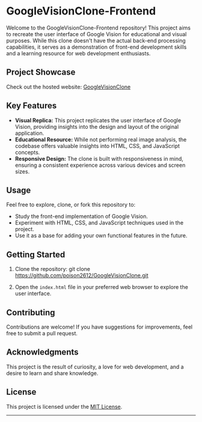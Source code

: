 # GoogleVisionClone-Frontend

Welcome to the GoogleVisionClone-Frontend repository! This project aims to recreate the user interface of Google Vision for educational and visual purposes. While this clone doesn't have the actual back-end processing capabilities, it serves as a demonstration of front-end development skills and a learning resource for web development enthusiasts.

## Project Showcase

Check out the hosted website: [GoogleVisionClone](https://poison2612.github.io/GoogleVisionClone)


## Key Features

- **Visual Replica:** This project replicates the user interface of Google Vision, providing insights into the design and layout of the original application.
- **Educational Resource:** While not performing real image analysis, the codebase offers valuable insights into HTML, CSS, and JavaScript concepts.
- **Responsive Design:** The clone is built with responsiveness in mind, ensuring a consistent experience across various devices and screen sizes.

## Usage

Feel free to explore, clone, or fork this repository to:

- Study the front-end implementation of Google Vision.
- Experiment with HTML, CSS, and JavaScript techniques used in the project.
- Use it as a base for adding your own functional features in the future.

## Getting Started

1. Clone the repository:
git clone https://github.com/poison2612/GoogleVisionClone.git


2. Open the `index.html` file in your preferred web browser to explore the user interface.

## Contributing

Contributions are welcome! If you have suggestions for improvements, feel free to submit a pull request.

## Acknowledgments

This project is the result of curiosity, a love for web development, and a desire to learn and share knowledge.

## License

This project is licensed under the [MIT License](LICENSE).

---

